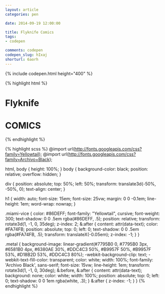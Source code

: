 ```yaml
---
layout: article
categories: pen

date: 2014-09-19 12:00:00

title: Flyknife Comics
tags:
- codepen

comments: codepen
codepen_slug: hIxaj
shorturl: 6aorh
---
```


{% include codepen.html height="400" %}

{% highlight html %}
<div>
  <h1 class="miami-vice" data-text="Flyknife">Flyknife</h1>
  <h1 class="metal" data-text="COMICS">COMICS</h1>
</div>
{% endhighlight %}

{% highlight scss %}
@import url(http://fonts.googleapis.com/css?family=Yellowtail);
@import url(http://fonts.googleapis.com/css?family=Archivo+Black);

html,
body {
  height: 100%;
}
body {
  background-color: black;
  position: relative;
  overflow: hidden;
}

div {
  position: absolute;
  top: 50%;
  left: 50%;
  transform: translate3d(-50%, -50%, 0);
  text-align: center;
}

h1 {
  width: auto;
  font-size: 15em;
  font-size: 25vw;
  margin: 0 0 -0.1em;
  line-height: 1em;
  word-wrap: nowrap;
}

.miami-vice {
  color: #86DEFF;
  font-family: "Yellowtail", cursive;
  font-weight: 300;
  text-shadow: 0 0 .5em rgba(#86DEFF, .5);
  position: relative;
  transform: rotate3d(1, -1, 0, 35deg);
  z-index: 2;
  &:after {
    content: attr(data-text);
    color: #FA74FB;
    position: absolute;
    top: 0;
    left: 0;
    text-shadow: 0 0 .5em rgba(#FA74FB, .5);
    transform: translateX(-0.05em);
    z-index: -1;
  }
}

.metal {
  background-image: linear-gradient(#7795B0 0, #7795B0 3px, #6581B0 4px, #6380AE 30%, #DDC4C3 50%, #B9957F 50%, #B9957F 53%, #D18B2D 53%, #DDC4C3 80%);
  -webkit-background-clip: text;
  -webkit-text-fill-color: transparent;
  color: white;
  width: 100%;
  font-family: 'Archivo Black', sans-serif;
  font-size: 15vw;
  line-height: 1em;
  transform: rotate3d(1, -1, 0, 30deg);
  &:before,
  &:after {
    content: attr(data-text);
    background: none;
    color: white;
    width: 100%;
    position: absolute;
    top: 0;
    left: 0;
    text-shadow: 0 0 1em rgba(white, .3);
  }
  &:after {
    z-index: -1;
  }
}
{% endhighlight %}
